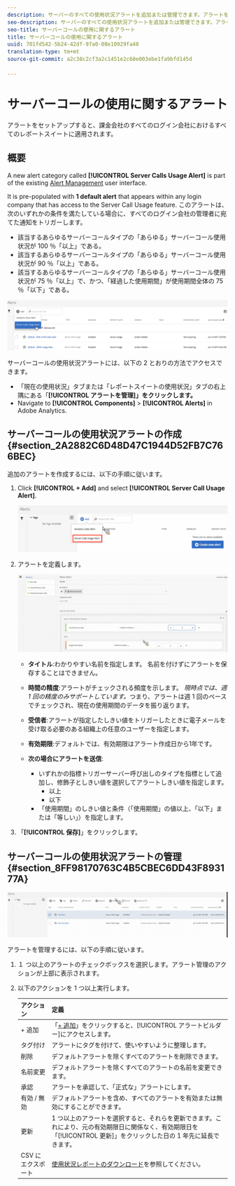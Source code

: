 ```yaml
---
description: サーバーのすべての使用状況アラートを追加または管理できます。アラートをセットアップすると、課金会社のすべてのログイン会社におけるすべてのレポートスイートに適用されます。
seo-description: サーバーのすべての使用状況アラートを追加または管理できます。アラートをセットアップすると、課金会社のすべてのログイン会社におけるすべてのレポートスイートに適用されます。
seo-title: サーバーコールの使用に関するアラート
title: サーバーコールの使用に関するアラート
uuid: 701fd542-5b24-42df-97a0-08e10929fa48
translation-type: tm+mt
source-git-commit: a2c38c2cf3a2c1451e2c60e003ebe1fa9bfd145d

---
```



# サーバーコールの使用に関するアラート

アラートをセットアップすると、課金会社のすべてのログイン会社におけるすべてのレポートスイートに適用されます。

## 概要

A new alert category called **[!UICONTROL Server Calls Usage Alert]** is part of the existing [Alert Management](https://marketing.adobe.com/resources/help/en_US/analytics/analysis-workspace/intellligent_alerts.html) user interface.

It is pre-populated with **1 default alert** that appears within any login company that has access to the Server Call Usage feature. このアラートは、次のいずれかの条件を満たしている場合に、すべてのログイン会社の管理者に宛てた通知をトリガーします。

* 該当するあらゆるサーバーコールタイプの「あらゆる」サーバーコール使用状況が 100 ％「以上」である。
* 該当するあらゆるサーバーコールタイプの「あらゆる」サーバーコール使用状況が 90 ％「以上」である。
* 該当するあらゆるサーバーコールタイプの「あらゆる」サーバーコール使用状況が 75 ％「以上」で、かつ、「経過した使用期間」が使用期間全体の 75 ％「以下」である。

![](assets/alerts.png)

サーバーコールの使用状況アラートには、以下の 2 とおりの方法でアクセスできます。

* 「現在の使用状況」タブまたは「レポートスイートの使用状況」タブの右上隅にある「**[!UICONTROL アラートを管理]」をクリックします。**
* Navigate to **[!UICONTROL Components]** &gt; **[!UICONTROL Alerts]** in Adobe Analytics.

## サーバーコールの使用状況アラートの作成 {#section_2A2882C6D48D47C1944D52FB7C766BEC}

追加のアラートを作成するには、以下の手順に従います。

1. Click **[!UICONTROL + Add]** and select **[!UICONTROL Server Call Usage Alert]**.

   ![](assets/server_call_alert.png)

1. アラートを定義します。

   ![](assets/sc_alert.png)

   * **タイトル**:わかりやすい名前を指定します。 名前を付けずにアラートを保存することはできません。
   * **時間の精度**:アラートがチェックされる頻度を示します。 *現時点では、週 1 回の精度のみサポートしています。*&#x200B;つまり、アラートは週 1 回のペースでチェックされ、現在の使用期間のデータを振り返ります。
   * **受信者**:アラートが指定したしきい値をトリガーしたときに電子メールを受け取る必要のある組織上の任意のユーザーを指定します。
   * **有効期限**:デフォルトでは、有効期限はアラート作成日から1年です。
   * **次の場合にアラートを送信**:

      * いずれかの指標トリガーサーバー呼び出しのタイプを指標として追加し、修飾子としきい値を選択してアラートしきい値を指定します。
         * 以上
         * 以下
      * 「使用期間」のしきい値と条件（「使用期間」の値以上、「以下」または「等しい」）を指定します。

1. 「**[!UICONTROL 保存]**」をクリックします。

## サーバーコールの使用状況アラートの管理 {#section_8FF98170763C4B5CBEC6DD43F893177A}

![](assets/alert_mgmt.png)

アラートを管理するには、以下の手順に従います。

1. １ つ以上のアラートのチェックボックスを選択します。アラート管理のアクションが上部に表示されます。
1. 以下のアクションを 1 つ以上実行します。

   | アクション | 定義 |
   |--- |--- |
   | + 追加 | 「[+ 追加](../../admin/c-server-call-usage/scu-alerts.md)」をクリックすると、[!UICONTROL アラートビルダー]にアクセスします。 |
   | タグ付け | アラートにタグを付けて、使いやすいように整理します。 |
   | 削除 | デフォルトアラートを除くすべてのアラートを削除できます。 |
   | 名前変更 | デフォルトアラートを除くすべてのアラートの名前を変更できます。 |
   | 承認 | アラートを承認して、「正式な」アラートにします。 |
   | 有効 / 無効 | デフォルトアラートを含め、すべてのアラートを有効または無効にすることができます。 |
   | 更新 | 1 つ以上のアラートを選択すると、それらを更新できます。これにより、元の有効期限日に関係なく、有効期限日を「[!UICONTROL 更新]」をクリックした日の 1 年先に延長できます。 |
   | CSV にエクスポート | [使用状況レポートのダウンロード](../../admin/c-server-call-usage/report-suite-usage.md)を参照してください。 |

